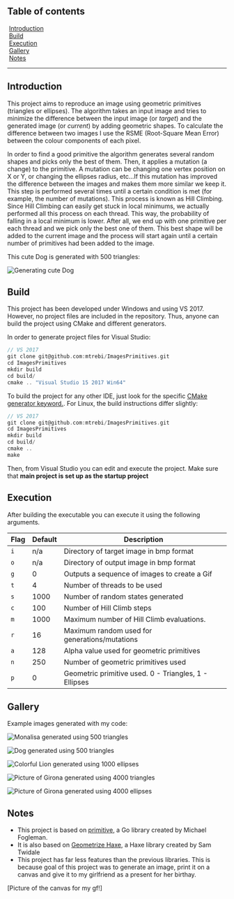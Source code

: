 ## Table of contents

&nbsp;[Introduction](https://github.com/mtrebi/ImagesPrimitives#introduction)  <br/> 
&nbsp;[Build](https://github.com/mtrebi/ImagesPrimitives#build)  <br/>
&nbsp;[Execution](https://github.com/mtrebi/ImagesPrimitives#execution)  <br/>
&nbsp;[Gallery](https://github.com/mtrebi/ImagesPrimitives#gallery)  <br/>
&nbsp;[Notes](https://github.com/mtrebi/ImagesPrimitives#notes)  <br/>

----------

## Introduction

This project aims to reproduce an image using geometric primitives (triangles or ellipses). The algorithm takes an input image and tries to minimize the difference between the input image (or *target*) and the generated image (or *current*) by adding geometric shapes. To calculate the difference between two images I use the RSME (Root-Square Mean Error) between the colour components of each pixel.

In order to find a good primitive the algorithm generates several random shapes and picks only the best of them. Then, it applies a mutation (a change) to the primitive. A mutation can be changing one vertex position on X or Y, or changing the ellipses radius, etc...If this mutation has improved the difference between the images and makes them more similar we keep it. This step is performed several times until a certain condition is met (for example, the number of mutations). This process is known as Hill Climbing. Since Hill Climbing can easily get stuck in local minimums, we actually performed all this process on each thread. This way, the probability of falling in a local minimum is lower. After all, we end up with one primitive per each thread and we pick only the best one of them. This best shape will be added to the current image and the process will start again until a certain number of primitives had been added to the image.

This cute Dog is generated with 500 triangles:

![Generating cute Dog](https://raw.githubusercontent.com/mtrebi/ImagesPrimitives/master/docs/images/sona_500t.gif)

## Build

This project has been developed under Windows and using VS 2017. However, no project files are included in the repository. Thus, anyone can build the project using CMake and different generators. 

In order to generate project files for Visual Studio:

```c
// VS 2017
git clone git@github.com:mtrebi/ImagesPrimitives.git
cd ImagesPrimitives
mkdir build
cd build/
cmake .. "Visual Studio 15 2017 Win64"
```

To build the project for any other IDE, just look for the specific [CMake generator keyword.](https://cmake.org/cmake/help/v3.0/manual/cmake-generators.7.html). For Linux, the build instructions differ slightly:

```c
// VS 2017
git clone git@github.com:mtrebi/ImagesPrimitives.git
cd ImagesPrimitives
mkdir build
cd build/
cmake ..
make
```

Then, from Visual Studio you can edit and execute the project. Make sure that __main project is set up as the startup project__

## Execution

After building the executable you can execute it using the following arguments.

| Flag | Default | Description |
| --- | --- | --- |
| `i` | n/a | Directory of target image in bmp format |
| `o` | n/a | Directory of output image in bmp format |
| `g` | 0 | Outputs a sequence of images to create a Gif |
| `t` | 4 | Number of threads to be used |
| `s` | 1000 | Number of random states generated |
| `c` | 100 | Number of Hill Climb steps |
| `m` | 1000 | Maximum number of Hill Climb evaluations. |
| `r` | 16 | Maximum random used for generations/mutations |
| `a` | 128 | Alpha value used for geometric primitives |
| `n` | 250 | Number of geometric primitives used |
| `p` | 0 | Geometric primitive used. 0 - Triangles, 1 - Ellipses |

## Gallery

Example images generated with my code:

![Monalisa generated using 500 triangles](https://raw.githubusercontent.com/mtrebi/ImagesPrimitives/master/docs/images/monalisa_500t.bmp)

![Dog generated using 500 triangles](https://raw.githubusercontent.com/mtrebi/ImagesPrimitives/master/docs/images/sona_500t.bmp)

![Colorful Lion generated using 1000 ellipses](https://raw.githubusercontent.com/mtrebi/ImagesPrimitives/master/docs/images/lion_small_1000e.bmp)

![Picture of Girona generated using 4000 triangles](https://raw.githubusercontent.com/mtrebi/ImagesPrimitives/master/docs/images/girona2_4000t.bmp)

![Picture of Girona generated using 4000 ellipses](https://raw.githubusercontent.com/mtrebi/ImagesPrimitives/master/docs/images/girona_4000e.bmp)

## Notes
- This project is based on [primitive](https://github.com/fogleman/primitive), a Go library created by Michael Fogleman.
- It is also based on [Geometrize Haxe](https://github.com/Tw1ddle/geometrize-haxe), a Haxe library created by Sam Twidale
- This project has far less features than the previous libraries. This is because goal of this project was to generate an image, print it on a canvas and give it to my girlfriend as a present for her birthay.

[Picture of the canvas for my gf!]
